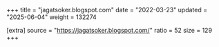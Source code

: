 +++
title = "jagatsoker.blogspot.com"
date = "2022-03-23"
updated = "2025-06-04"
weight = 132274

[extra]
source = "https://jagatsoker.blogspot.com/"
ratio = 52
size = 129
+++
